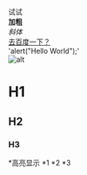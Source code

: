试试<br>
**加粗**<br>
*斜体*<br>
[去百度一下？](http://baidu.com)<br>
'alert("Hello World");'<br>
![alt](http://f.hiphotos.baidu.com/image/pic/item/d043ad4bd11373f067aca6bca90f4bfbfbed0406.jpg)
# H1<br>
## H2<br>
### H3<br>
*高亮显示
*1
*2
*3
